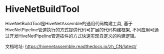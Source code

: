# HiveNetBuildTool

HiveNetBuildTool是HiveNetAssemble的通用代码构建工具, 基于HiveNetPipeline管道执行的方式提供代码可扩展的代码构建框架, 不同应用可通过开发HiveNetPipeline管道插件的方式快速实现自定义的构建逻辑。

文档地址: https://hivenetassemble.readthedocs.io/zh_CN/latest/
